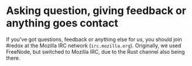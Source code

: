 Asking question, giving feedback or anything goes contact
=========================================================

If you've got questions, feedback or anything else for us, you should join #redox at the Mozilla IRC network (`irc.mozilla.org`). Originally, we used FreeNode, but switched to Mozilla IRC, due to the Rust channel also being there.
